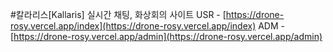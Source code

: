 #칼라리스[Kallaris]
실시간 채팅, 화상회의 사이트
USR - [https://drone-rosy.vercel.app/index](https://drone-rosy.vercel.app/index)
ADM - [https://drone-rosy.vercel.app/admin](https://drone-rosy.vercel.app/admin)
